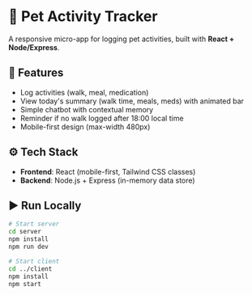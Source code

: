 # 🐾 Pet Activity Tracker

A responsive micro-app for logging pet activities, built with **React + Node/Express**.

## 🚀 Features
- Log activities (walk, meal, medication)
- View today's summary (walk time, meals, meds) with animated bar
- Simple chatbot with contextual memory
- Reminder if no walk logged after 18:00 local time
- Mobile-first design (max-width 480px)

## ⚙️ Tech Stack
- **Frontend**: React (mobile-first, Tailwind CSS classes)
- **Backend**: Node.js + Express (in-memory data store)

## ▶️ Run Locally
```bash
# Start server
cd server
npm install
npm run dev

# Start client
cd ../client
npm install
npm start


